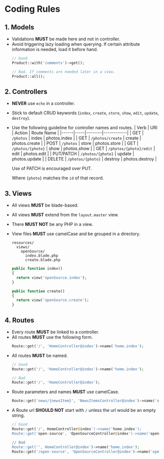 # Coding Rules

## 1. Models
- Validations **MUST** be made here and not in controller.
- Avoid triggering lazy loading when querying. If certain attribute information is needed, load it before hand.
  ```php
  // Good
  Product::with('comments')->get();
  
  // Bad. If comments are needed later in a view.
  Product::all();
  ```

## 2. Controllers
- **NEVER** use `echo` in a controller.
- Stick to default CRUD keywords (`index`, `create`, `store`, `show`, `edit`, `update`, `destroy`).
- Use the following guideline for controller names and routes.
  | Verb | URI | Action | Route Name |
  |------|-----|--------|------------|
  | GET | `/photos` | index | photos.index |
  | GET | `/photos/create` | create | photos.create |
  | POST | `/photos` | store | photos.store |
  | GET | `/photos/{photo}` | show | photos.show |
  | GET | `/photos/{photo}/edit` | edit | photos.edit |
  | PUT/PATCH | `/photos/{photo}` | update | photos.update |
  | DELETE | `/photos/{photo}` | destroy | photos.destroy |
  
  Use of PATCH is encouraged over PUT.
  
  Where `{photo}` matches the `id` of that record.
  
## 3. Views
- All views **MUST** be blade-based.
- All views **MUST** extend from the `layout.master` view.
- There **MUST NOT** be any PHP in a view.
- View files **MUST** use camelCase and be grouped in a directory.
  ```
  resources/
    views/
      openSource/
        index.blade.php
        create.blade.php
  ```
  
  ```php
  public function index()
  {
    return view('openSource.index');
  }
  
  public function create()
  {
    return view('openSource.create');
  }
  ```

## 4. Routes
- Every route **MUST** be linked to a controller. 
- All routes **MUST** use the following form.
  ```php
  Route::get('/', 'HomeController@index')->name('home.index');
  ```
- All routes **MUST** be named.
  ```php
  // Good
  Route::get('/', 'HomeController@index')->name('home.index');
  
  // Bad
  Route::get('/', 'HomeController@index');
  ```
- Route parameters and names **MUST** use camelCase.
  ```php
  Route::get('news/{newsItem}', 'NewsItemsController@index')->name('newsItem.index'); 
  
  ```
- A Route url **SHOULD NOT** start with `/` unless the url would be an empty string.
  ```php
  // Good
  Route::get('/', HomeController@index')->name('home.index');
  Route::get('open-source', 'OpenSourceController@index')->name('openSource.index');
  
  // Bad
  Route::get('', HomeController@index')->name('home.index');
  Route::get('/open-source', 'OpenSourceController@index')->name('openSource.index');
  ```
  
  
  
  
